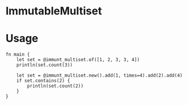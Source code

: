 # ImmutableMultiset

# Usage

```moonbit
fn main {
    let set = @immunt_multiset.of([1, 2, 3, 3, 4])
    println(set.count(3))

    let set = @immunt_multiset.new().add(1, times=4).add(2).add(4)
    if set.contains(2) {
        println(set.count(2))
    }
}
```
